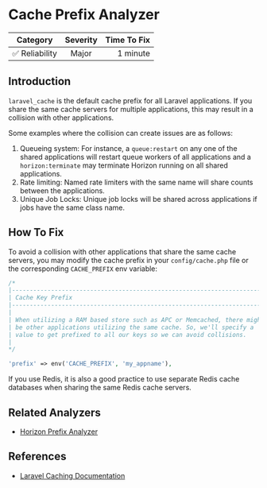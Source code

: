 # Cache Prefix Analyzer

| Category       | Severity   | Time To Fix  |
| -------------  |:----------:| ------------:|
| :white_check_mark: Reliability | Major | 1 minute    |

## Introduction

`laravel_cache` is the default cache prefix for all Laravel applications. If you share the same cache servers for multiple applications, this may result in a collision with other applications.

Some examples where the collision can create issues are as follows:

1. Queueing system: For instance, a `queue:restart` on any one of the shared applications will restart queue workers of all applications and a `horizon:terminate` may terminate Horizon running on all shared applications.
2. Rate limiting: Named rate limiters with the same name will share counts between the applications.
3. Unique Job Locks: Unique job locks will be shared across applications if jobs have the same class name.

## How To Fix

To avoid a collision with other applications that share the same cache servers, you may modify the cache prefix in your `config/cache.php` file or the corresponding `CACHE_PREFIX` env variable:

```php
/*
|--------------------------------------------------------------------------
| Cache Key Prefix
|--------------------------------------------------------------------------
|
| When utilizing a RAM based store such as APC or Memcached, there might
| be other applications utilizing the same cache. So, we'll specify a
| value to get prefixed to all our keys so we can avoid collisions.
|
*/

'prefix' => env('CACHE_PREFIX', 'my_appname'),
```

If you use Redis, it is also a good practice to use separate Redis cache databases when sharing the same Redis cache servers.

## Related Analyzers

- [Horizon Prefix Analyzer](horizon-prefix-analyzer.html)

## References

- [Laravel Caching Documentation](https://laravel.com/docs/cache)